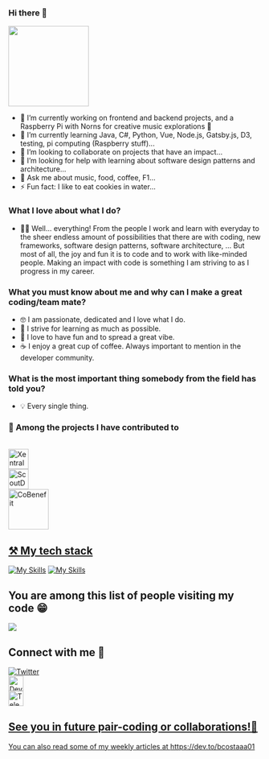 ### Hi there 👋

<img style="height: 160px" src="https://media.tenor.com/O9cMdj1wkgAAAAAC/mickey-mouse-wave.gif" />

- 🔭 I’m currently working on frontend and backend projects, and a Raspberry Pi with Norns for creative music explorations 🔮
- 🌱 I’m currently learning Java, C#, Python, Vue, Node.js, Gatsby.js, D3, testing, pi computing (Raspberry stuff)...
- 👯 I’m looking to collaborate on projects that have an impact...
- 🤔 I’m looking for help with learning about software design patterns and architecture...
- 💬 Ask me about music, food, coffee, F1...
- ⚡ Fun fact: I like to eat cookies in water...

### What I love about what I do?

- 👨‍💻 Well... everything! From the people I work and learn with everyday to the sheer endless amount of possibilities that there are with coding, new frameworks, software design patterns, software architecture, ... But most of all, the joy and fun it is to code and to work with like-minded people. Making an impact with code is something I am striving to as I progress in my career. 

### What you must know about me and why can I make a great coding/team mate?

- 🤓 I am passionate, dedicated and I love what I do.
- 🥳 I strive for learning as much as possible.
- 🍕 I love to have fun and to spread a great vibe.
- ☕️ I enjoy a great cup of coffee. Always important to mention in the developer community.

### What is the most important thing somebody from the field has told you?

- 💡 Every single thing.

### 🫳 Among the projects I have contributed to

<br />
<div>
    <a href="https://xentral.com/">
    <img style="height: 40px" src="https://xentral.com/_nuxt/img/logo-desktop.be37394.png" alt="Xentral"/>
</div>
<div>
    <a href="https://www.scoutdecision.com/">
    <img style="height: 40px; width: 40px" src="https://www.scoutdecision.com/static/assets/images/sd-optimized.png" alt="ScoutDecision"/>
</div>
<div>
    <a href="https://cobenefit.co/">
    <img style="height: 80px; width: 80px" src="https://cobenefit.co/graphics/CoBenefit_logo.svg" alt="CoBenefit"/>
</div>

## ⚒️ My tech stack

[![My Skills](https://skills.thijs.gg/icons?i=js,html,css,react,vue,nuxt,ruby,nodejs,tailwind,ts,py,java,php,c#)](https://skills.thijs.gg)
[![My Skills](https://skills.thijs.gg/icons?i=jest,d3,gatsby,git,webpack,jquery,powershell,angular,bash,styledcomponents)](https://skills.thijs.gg)

## You are among this list of people visiting my code 😁

<img src="https://visitor-badge.glitch.me/badge?page_id=bcostaaa01.visitor-badge">

## Connect with me 📲

<div id="badges">
  <a href="https://www.twitter.com/bruno2001costa">
    <img src="https://img.shields.io/badge/Twitter-blue?style=for-the-badge&logo=twitter&logoColor=white" alt="Twitter"/>
  </a>
  <div>
    <a href="https://dev.to/bcostaaa01">
    <img style="height: 30px; width: 30px" src="https://d2fltix0v2e0sb.cloudfront.net/dev-rainbow.png" alt="Dev.to"/>
  </div>
  <div>
    <a href="https://t.me/brunosmyname">
    <img style="height: 30px; width: 30px" src="https://cdn4.iconfinder.com/data/icons/logos-and-brands/512/335_Telegram_logo-512.png" alt="Telegram"/>
  </div>
</div>

## See you in future pair-coding or collaborations!👋
    
You can also read some of my weekly articles at https://dev.to/bcostaaa01
